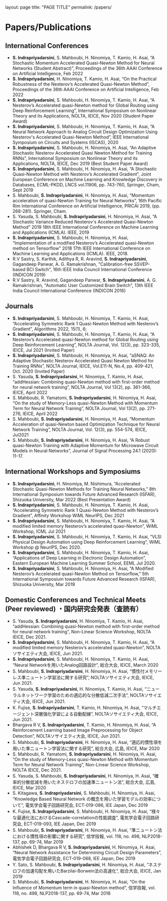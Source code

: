 layout: page
title: "PAGE TITLE"
permalink: /papers/

<h1>Papers/Publications </h1>
<h2> International Conferences </h2>
<ul>
  <li><b>S. Indrapriyadarsini</b>, S. Mahboubi, H. Ninomiya, T. Kamio, H. Asai, “A Stochastic Momentum Accelerated Quasi-Newton Method for Neural Networks (Student Abstract)”, Proceedings of the 36th AAAI Conference on Artificial Intelligence, Feb 2022</li>
  
  <li><b>S. Indrapriyadarsini</b>, H. Ninomiya, T. Kamio, H. Asai, “On the Practical Robustness of the Nesterov’s Accelerated Quasi-Newton Method”, Proceedings of the 36th AAAI Conference on Artificial Intelligence, Feb 2022</li>
  <li><b>S. Indrapriyadarsini</b>, S. Mahboubi, H. Ninomiya, T. Kamio, H. Asai, “A Nesterov’s Accelerated quasi-Newton method for Global Routing using Deep Reinforcement Learning”, International Symposium on Nonlinear Theory and its Applications, NOLTA, IEICE, Nov 2020 (Student Paper Award)
</li>
  <li><b>S. Indrapriyadarsini</b>, S. Mahboubi, H. Ninomiya, T. Kamio, H. Asai, “A Neural Network Approach to Analog Circuit Design Optimization Using Nesterov's Accelerated Quasi-Newton Method”, IEEE International Symposium on Circuits and Systems (ISCAS), 2020 </li>
  <li><b>S. Indrapriyadarsini</b>, S. Mahboubi, H. Ninomiya, H. Asai, “An Adaptive Stochastic Nesterov Accelerated Quasi Newton Method for Training RNNs”, International Symposium on Nonlinear Theory and its Applications, NOLTA, IEICE, Dec 2019 (Best Student Paper Award)
</li>
  <li><b>S. Indrapriyadarsini</b>, S. Mahboubi, H. Ninomiya, H. Asai, “A Stochastic Quasi-Newton Method with Nesterov’s Accelerated Gradient”, Joint European Conference on Machine Learning and Knowledge Discovery in Databases, ECML-PKDD, LNCS vol.11906, pp. 743-760, Springer, Cham, Sept 2019 </li>
  <li>S. Mahboubi, <b>S. Indrapriyadarsini</b>, H. Ninomiya, H. Asai, “Momentum acceleration of quasi-Newton Training for Neural Networks”, 16th Pacific Rim International Conference on Artificial Intelligence, PRICAI 2019, (pp. 268-281). Springer, Cham.</li>
  <li>S. Yasuda, S. Mahboubi, <b>S. Indrapriyadarsini</b>, H. Ninomiya, H. Asai, “A Stochastic Variance Reduced Nesterov's Accelerated Quasi-Newton Method” 2019 18th IEEE International Conference on Machine Learning and Applications (ICMLA). IEEE, 2019</li>
  <li><b>S. Indrapriyadarsini</b>, S. Mahboubi, H. Ninomiya, H. Asai, “Implementation of a modified Nesterov’s Accelerated quasi-Newton method on Tensorflow” 2018 17th IEEE International Conference on Machine Learning and Applications (ICMLA). IEEE, 2018.</li>
  
  <li>R.V Sastry, S. Karthik, Adithya R, R. Aravind, <b>S. Indrapriyadarsini</b>, Gagandeep Panwar, A. G. Ramakrishnan, "Calibration-free SSVEP-based BCI Switch", 16th IEEE India Council International Conference (INDICON 2019)</li>
  <li>R.V Sastry, R. Aravind, Gagandeep Panwar, <b>S. Indrapriyadarsini</b>, A. G. Ramakrishnan, "Automatic User Customized Brain Switch", 13th IEEE India Council International Conference (INDICON 2016)</li>
</ul>

 <h2> Journals </h2>
 <ul>
<li><b>S. Indrapriyadarsini</b>, S. Mahboubi, H. Ninomiya, T. Kamio, H. Asai, “Accelerating Symmetric Rank 1 Quasi-Newton Method with Nesterov’s Gradient”, Algorithms 2022, 15(1), 6;  </li>
<li>	<b>S. Indrapriyadarsini</b>, S. Mahboubi, H. Ninomiya, T. Kamio, H. Asai, “A Nesterov’s Accelerated quasi-Newton method for Global Routing using Deep Reinforcement Learning”, NOLTA Journal, Vol. 12(3), pp. 323-335, IEICE, Jul 2021 (Invited Paper)</li>
<li>	<b>S. Indrapriyadarsini</b>, S. Mahboubi, H. Ninomiya, H. Asai, “aSNAQ: An Adaptive Stochastic Nesterov Accelerated Quasi Newton Method for Training RNNs”, NOLTA Journal, IEICE, Vol.E11-N, No.4, pp. 409-421, Oct. 2020 (Invited Paper)</li>
<li>	S. Yasuda, <b>S. Indrapriyadarsini</b>, H. Ninomiya, T. Kamio, H. Asai, “addHessian: Combining quasi-Newton method with first-order method for neural network training”, NOLTA Journal, Vol 13(2), pp. 361-366, IEICE, April 2022</li>
<li>	S. Mahboubi, R.  Yamatomi, <b>S. Indrapriyadarsini</b>, H. Ninomiya, H. Asai, “On the study of Memory-Less quasi-Newton Method with Momentum Term for Neural Network Training”, NOLTA Journal, Vol 13(2), pp. 271-276, IEICE, April 2022</li>
<li>	S. Mahboubi, <b>S. Indrapriyadarsini</b>, H. Ninomiya, H. Asai, “Momentum Acceleration of quasi-Newton based Optimization Technique for Neural Network Training”, NOLTA Journal, Vol. 12(3), pp. 554-574, IEICE, Jul2021 </li>
<li>	S. Mahboubi, <b>S. Indrapriyadarsini</b>, H. Ninomiya, H. Asai, “A Robust quasi-Newton Training with Adaptive Momentum for Microwave Circuit Models in Neural Networks”, Journal of Signal Processing 24.1 (2020): 11-17.</li>
</ul>


 <h2> International Workshops and Symposiums </h2>
 <ul>
<li>	<b>S. Indrapriyadarsini</b>, H. Ninomiya, M. Nishimura, “Accelerated Stochastic Quasi-Newton Methods for Training Neural Networks,” 8th International Symposium towards Future Advanced Research (ISFAR), Shizuoka University, Mar 2022 (Best Presentation Award)</li>
<li>	<b>S. Indrapriyadarsini</b>, S. Mahboubi, H. Ninomiya, T. Kamio, H. Asai, “Accelerating Symmetric Rank 1 Quasi-Newton Method with Nesterov’s Gradient”, Affinity Workshop WiML NeurIPS, Dec 2021</li>
<li>	<b>S. Indrapriyadarsini</b>, S. Mahboubi, H. Ninomiya, T. Kamio, H. Asai, “A modified limited memory Nesterov’s accelerated quasi-Newton”, WiML Workshop, ICML Jul 2021</li>
<li>	<b>S. Indrapriyadarsini</b>, S. Mahboubi, H. Ninomiya, T. Kamio, H. Asai, “VLSI Physical Design Automation using Deep Reinforcement Learning”, WiML Workshop @ NeurIPS, Dec 2020.</li>
<li> <b>S. Indrapriyadarsini</b>, S. Mahboubi, H. Ninomiya, T. Kamio, H. Asai, “Applications of Deep Learning in Electronic Design Automation”, Eastern European Machine Learning Summer School, EEML Jul 2020.</li>
<li> <b>S. Indrapriyadarsini</b>, S. Mahboubi, H. Ninomiya, H. Asai, “A Modified Nesterov’s Accelerated quasi-Newton Method on Tensorflow,” 5th International Symposium towards Future Advanced Research (ISFAR), Shizuoka University, Mar 2019 </li>
  </ul>
  
 <h2> Domestic Conferences and Technical Meets (Peer reviewed) ・国内研究会発表（査読有）</h2>
 <ul>
<li>	S. Yasuda, <b>S. Indrapriyadarsini</b>, H. Ninomiya, T. Kamio, H. Asai, “addHessian: Combining quasi-Newton method with first-order method for neural network training”, Non-Linear Science Workshop, NOLTA IEICE, Dec 2021.</li>
<li>	<b>S. Indrapriyadarsini</b>, S. Mahboubi, H. Ninomiya, T. Kamio, H. Asai, “A modified limited memory Nesterov’s accelerated quasi-Newton”, NOLTAソサイエティ大会, IEICE, Jun 2021.</li>
<li>	<b>S. Indrapriyadarsini</b>, S. Mahboubi, H. Ninomiya, T. Kamio, H. Asai, “Neural Networkを用いたAnalog回路設計”, 総合大会, IEICE, March 2020</li>
<li>	S. Mahboubi, <b>S. Indrapriyadarsini</b>, H. Ninomiya, H. Asai, “慣性付メモリーレス準ニュートン学習法に関する研究”, NOLTAソサイエティ大会, IEICE, Jun 2021.</li>
<li>	S. Yasuda, <b>S. Indrapriyadarsini</b>, H. Ninomiya, T. Kamio, H. Asai, “ニューラルネットワーク学習のための適応的な分散低減二次手法”, NOLTAソサイエティ大会, IEICE, Jun 2021.</li>
<li>	K. Fujise, <b>S. Indrapriyadarsini</b>, T. Kamio, H. Ninomiya, H. Asai, “マルチエージェント深層強化学習による自動配線”, NOLTAソサイエティ大会, IEICE, Jun 2021.</li>
<li>	Bhargava R V, <b>S. Indrapriyadarsini</b>, T. Kamio, H. Ninomiya, H. Asai, “A Reinforcement Learning based Image Preprocessing for Object Detection”, NOLTAソサイエティ大会, IEICE, Jun 2021.</li>
<li>	S. Mahboubi, <b>S. Indrapriyadarsini</b>, H. Ninomiya, H. Asai, “適応的慣性項を用いた準ニュートン学習法に関する研究”, 総合大会, 広島, IEICE, Mar 2020</li>
<li>	S. Mahboubi, R.  Yamatomi, <b>S. Indrapriyadarsini</b>, H. Ninomiya, H. Asai, “On the study of Memory-Less quasi-Newton Method with Momentum Term for Neural Network Training”, Non-Linear Science Workshop, NOLTA IEICE, Dec 2021.</li>
<li>	S. Yasuda, S. Mahboubi, <b>S. Indrapriyadarsini</b>, H. Ninomiya, H. Asai, “確率的分散低減を用いたネステロフの加速準ニュートン法”, 総合大会, 広島, IEICE, Mar 2020 </li>
<li>	S.  Kitagawa, <b>S. Indrapriyadarsini</b>, S. Mahboubi, H. Ninomiya, H. Asai, “Knowledge Based Neural Network の概念を用いた学習モデルの効率について”, 電気学会電子回路研究会, ECT-019-086, IEE Japan, Dec 2019 </li>
<li>	K. Fujise, <b>S. Indrapriyadarsini</b>, S. Mahboubi, H. Ninomiya, H. Asai, “様々な最適化法におけるCascade-correlationの性能調査”, 電気学会電子回路研究会, ECT-019-093, IEE Japan, Dec 2019 </li>
<li>	S. Mahboubi, <b>S. Indrapriyadarsini</b>, H. Ninomiya, H. Asai, “準ニュートン法における慣性項の影響に関する研究”, 信学技報, vol. 118, no. 498, NLP2018-137, pp. 69-74, Mar 2019 </li>
<li>	Abhishek D, Bhargava R V, <b>S. Indrapriyadarsini</b>, H. Ninomiya, H. Asai, “Neural Network Assistance for Determining Circuit Design Parameters”, 電気学会電子回路研究会, ECT-019-088, IEE Japan, Dec 2019 </li>
<li>	Y.  Sato, S. Mahboubi, <b>S. Indrapriyadarsini</b>, H. Ninomiya, H. Asai, “ネステロフの加速勾配を用いたBarzilai-Borwein法の高速化”, 総合大会, IEICE, Jan 2019 </li>
<li>	S. Mahboubi, <b>S. Indrapriyadarsini</b>, H. Ninomiya, H. Asai, “On the Influence of Momentum term in quasi-Newton method”, 信学技報, vol. 118, no. 498, NLP2018-137, pp. 69-74, Mar 2018 </li>

 </ul>
